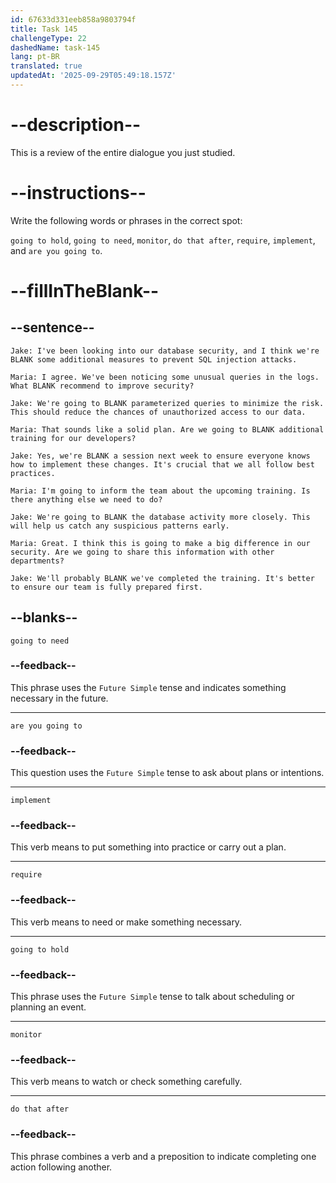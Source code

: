 ```yaml
---
id: 67633d331eeb858a9803794f
title: Task 145
challengeType: 22
dashedName: task-145
lang: pt-BR
translated: true
updatedAt: '2025-09-29T05:49:18.157Z'
---
```

<!-- REVIEW -->

# --description--

This is a review of the entire dialogue you just studied.

# --instructions--

Write the following words or phrases in the correct spot:

`going to hold`, `going to need`, `monitor`, `do that after`, `require`, `implement`, and `are you going to`.

# --fillInTheBlank--

## --sentence--

`Jake: I've been looking into our database security, and I think we're BLANK some additional measures to prevent SQL injection attacks.`

`Maria: I agree. We've been noticing some unusual queries in the logs. What BLANK recommend to improve security?`

`Jake: We're going to BLANK parameterized queries to minimize the risk. This should reduce the chances of unauthorized access to our data.`

`Maria: That sounds like a solid plan. Are we going to BLANK additional training for our developers?`

`Jake: Yes, we're BLANK a session next week to ensure everyone knows how to implement these changes. It's crucial that we all follow best practices.`

`Maria: I'm going to inform the team about the upcoming training. Is there anything else we need to do?`

`Jake: We're going to BLANK the database activity more closely. This will help us catch any suspicious patterns early.`

`Maria: Great. I think this is going to make a big difference in our security. Are we going to share this information with other departments?`

`Jake: We'll probably BLANK we've completed the training. It's better to ensure our team is fully prepared first.`

## --blanks--

`going to need`

### --feedback--

This phrase uses the `Future Simple` tense and indicates something necessary in the future.

---

`are you going to`

### --feedback--

This question uses the `Future Simple` tense to ask about plans or intentions.

---

`implement`

### --feedback--

This verb means to put something into practice or carry out a plan.

---

`require`

### --feedback--

This verb means to need or make something necessary.

---

`going to hold`

### --feedback--

This phrase uses the `Future Simple` tense to talk about scheduling or planning an event.

---

`monitor`

### --feedback--

This verb means to watch or check something carefully.

---

`do that after`

### --feedback--

This phrase combines a verb and a preposition to indicate completing one action following another.

